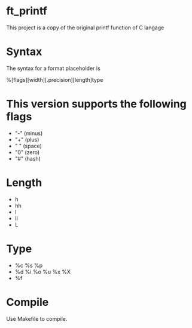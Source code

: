 # ft_printf
This project is a copy of the original printf function of C langage

# Syntax
The syntax for a format placeholder is

%[flags][width][.precision][length]type

# This version supports the following flags

<ul>
<li>"-" (minus)</li>
<li>"+" (plus)</li>
<li>" " (space)</li>
<li>"0" (zero)</li>
<li>"#" (hash)</li>
</ul>

# Length

<ul>
<li>h</li>
<li>hh</li>
<li>l</li>
<li>ll</li>
<li>L</li>
</ul>

# Type

<ul>
<li>%c %s %p</li>
<li>%d %i %o %u %x %X</li>
<li>%f</li>
</ul>

# Compile
Use Makefile to compile.
